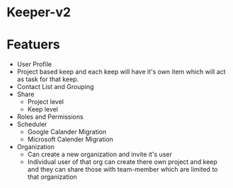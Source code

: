 # Keeper-v2

# Featuers
- User Profile
- Project based keep and each keep will have it's own item which will act as task for that keep.
- Contact List and Grouping
- Share
  - Project level
  - Keep level
- Roles and Permissions
- Scheduler
  - Google Calander Migration
  - Microsoft Calender Migration
- Organization
  - Can create a new organization and invite it's user
  - Individual user of that org can create there own project and keep and they can share those with team-member which are limited to that organization 
